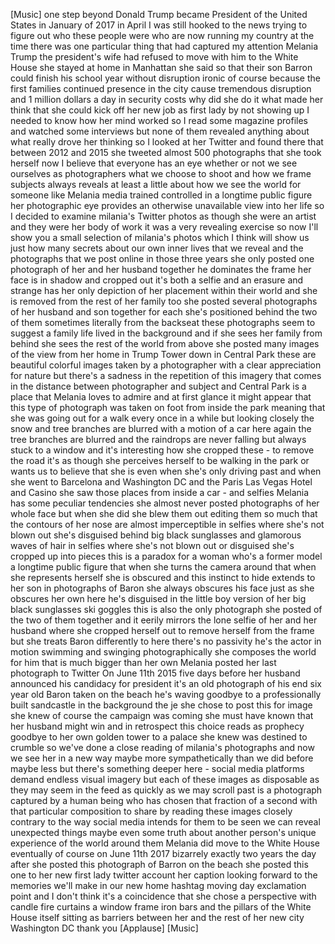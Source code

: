 
[Music]
one step beyond Donald Trump became
President of the United States in
January of 2017 in April I was still
hooked to the news trying to figure out
who these people were who are now
running my country at the time there was
one particular thing that had captured
my attention Melania Trump the
president&#39;s wife had refused to move
with him to the White House she stayed
at home in Manhattan she said so that
their son Barron could finish his school
year without disruption ironic of course
because the first families continued
presence in the city cause tremendous
disruption and 1 million dollars a day
in security costs why did she do it what
made her think that she could kick off
her new job as first lady by not showing
up I needed to know how her mind worked
so I read some magazine profiles and
watched some interviews but none of them
revealed anything about what really
drove her thinking so I looked at her
Twitter and found there that between
2012 and 2015 she tweeted almost 500
photographs that she took herself now I
believe that everyone has an eye whether
or not we see ourselves as photographers
what we choose to shoot and how we frame
subjects always reveals at least a
little about how we see the world for
someone like Melania media trained
controlled in a longtime public figure
her photographic eye provides an
otherwise unavailable view into her life
so I decided to examine milania&#39;s
Twitter photos as though she were an
artist and they were her body of work it
was a very revealing exercise so now
I&#39;ll show you a small selection of
milania&#39;s photos which I think will show
us just how many secrets about our own
inner lives that we reveal and the
photographs that we post online in those
three years she only posted one
photograph of her and her husband
together he dominates the frame her face
is in shadow and cropped out it&#39;s both a
selfie and an erasure and strange has
her only depiction of her placement
within their world and she is removed
from the rest
of her family too she posted several
photographs of her husband and son
together for each she&#39;s positioned
behind the two of them sometimes
literally from the backseat these
photographs seem to suggest a family
life lived in the background and if she
sees her family from behind she sees the
rest of the world from above she posted
many images of the view from her home in
Trump Tower down in Central Park these
are beautiful colorful images taken by a
photographer with a clear appreciation
for nature but there&#39;s a sadness in the
repetition of this imagery that comes in
the distance between photographer and
subject and Central Park is a place that
Melania loves to admire and at first
glance it might appear that this type of
photograph was taken on foot from inside
the park meaning that she was going out
for a walk every once in a while but
looking closely the snow and tree
branches are blurred with a motion of a
car here again the tree branches are
blurred and the raindrops are never
falling but always stuck to a window and
it&#39;s interesting how she cropped these -
to remove the road it&#39;s as though she
perceives herself to be walking in the
park or wants us to believe that she is
even when she&#39;s only driving past and
when she went to Barcelona and
Washington DC and the Paris Las Vegas
Hotel and Casino she saw those places
from inside a car - and selfies Melania
has some peculiar tendencies she almost
never posted photographs of her whole
face but when she did she blew them out
editing them so much that the contours
of her nose are almost imperceptible in
selfies where she&#39;s not blown out she&#39;s
disguised behind big black sunglasses
and glamorous waves of hair in selfies
where she&#39;s not blown out or disguised
she&#39;s cropped up into pieces this is a
paradox for a woman who&#39;s a former model
a longtime public figure that when she
turns the camera around that when she
represents herself she is obscured
and this instinct to hide extends to her
son in photographs of Baron she always
obscures his face just as she obscures
her own here he&#39;s disguised in the
little boy version of her big black
sunglasses ski goggles this is also the
only photograph she posted of the two of
them together and it eerily mirrors the
lone selfie of her and her husband where
she cropped herself out to remove
herself from the frame but she treats
Baron differently to here there&#39;s no
passivity he&#39;s the actor in motion
swimming and swinging photographically
she composes the world for him that is
much bigger than her own Melania posted
her last photograph to Twitter On June
11th 2015 five days before her husband
announced his candidacy for president
it&#39;s an old photograph of his end six
year old Baron taken on the beach he&#39;s
waving goodbye to a professionally built
sandcastle in the background the je she
chose to post this for image she knew of
course the campaign was coming she must
have known that her husband might win
and in retrospect this choice reads as
prophecy goodbye to her own golden tower
to a palace she knew was destined to
crumble so we&#39;ve done a close reading of
milania&#39;s photographs and now we see her
in a new way maybe more sympathetically
than we did before maybe less but
there&#39;s something deeper here - social
media platforms demand endless visual
imagery but each of these images as
disposable as they may seem in the feed
as quickly as we may scroll past is a
photograph captured by a human being who
has chosen that fraction of a second
with that particular composition to
share by reading these images closely
contrary to the way social media intends
for them to be seen we can reveal
unexpected things maybe even some truth
about another person&#39;s unique experience
of the world around them Melania did
move to the White House eventually of
course on June 11th 2017 bizarrely
exactly two years the day after she
posted this photograph of Barron on the
beach she posted this one
to her new first lady twitter account
her caption looking forward to the
memories we&#39;ll make in our new home
hashtag moving day exclamation point and
I don&#39;t think it&#39;s a coincidence that
she chose a perspective with candle fire
curtains a window frame iron bars and
the pillars of the White House itself
sitting as barriers between her and the
rest of her new city Washington DC thank
you
[Applause]
[Music]
